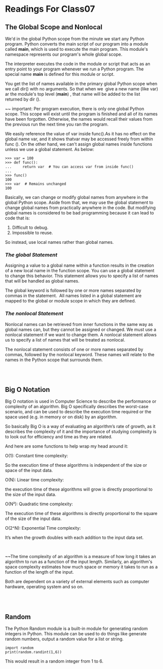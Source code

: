 # Readings For Class07

## **The Global Scope and Nonlocal**

We'd in the global Python scope from the minute we start any Python program. Python converts the main script of our program into a module called __main__, which is used to execute the main program. This module's namespace represents our program's whole global scope.

The interpreter executes the code in the module or script that acts as an entry point to your program whenever we run a Python program. The special name __main__ is defined for this module or script.

You get the list of names available in the primary global Python scope when we call dir() with no arguments. So that when we  give a new name (like var) ar the module's top level (__main__) , that name will be added to the list returned by dir ().

~~ important: Per program execution, there is only one global Python scope. This scope will exist until the program is finished and all of its names have been forgotten. Otherwise, the names would recall their values from the previous run the next time you ran the program.

We easily reference the value of var inside func().As it has no effect on the global name var, and it shows thatvar may be accessed freely from within func (). On the other hand, we can't assign global names inside functions unless we use a global statement.
As below:

```
>>> var = 100
>>> def func():
...     return var  # You can access var from inside func()
...
>>> func()
100
>>> var  # Remains unchanged
100
```

Basically, we can change or modify global names from anywhere in the global Python scope. Aside from that, we may use the global statement to change global names from practically anywhere in the code. But modifying global names is considered to be bad programming because it can lead to code that is:

1. Difficult to debug.
2. Impossible to reuse.

So instead, use local names rather than global names.

### ***The global Statement***

Assigning a value to a global name within a function results in the creation of a new local name in the function scope. You can use a global statement to change this behavior. This statement allows you to specify a list of names that will be handled as global names.

The global keyword is followed by one or more names separated by commas in the statement.  All names listed in a global statement are mapped to the global or module scope in which they are defined.

### ***The nonlocal Statement***

Nonlocal names can be retrieved from inner functions in the same way as global names can, but they cannot be assigned or changed. We must use a nonlocal statement if we want to change them. A nonlocal statement allows us to specify a list of names that will be treated as nonlocal.

The nonlocal statement consists of one or more names separated by commas, followed by the nonlocal keyword. These names will relate to the names in the Python scope that surrounds them.
 

<br>
<br>


## **Big O Notation**

Big O notation is used in Computer Science to describe the performance or complexity of an algorithm. Big O specifically describes the worst-case scenario, and can be used to describe the execution time required or the space used (e.g. in memory or on disk) by an algorithm.

So basically Big O is a way of evaluating an algorithm’s rate of growth, as it describes the complexity of it and the importance of studying complexity is to look out for efficiency and time as they are related.

And here are some functions to help wrap my head around it:

O(1): Constant time complexity:

So the execution time of these algorithms is independent of the size or space of the input data.

O(N): Linear time complexity:

the execution time of these algorithms will grow is directly proportional to the size of the input data.

O(N²): Quadratic time complexity:

The execution time of these algorithms is directly proportional to the square of the size of the input data.

O(2^N): Exponential Time complexity:

It’s when the growth doubles with each addition to the input data set.

<br>

~~The time complexity of an algorithm is a measure of how long it takes an algorithm to run as a function of the input length. Similarly, an algorithm's space complexity estimates how much space or memory it takes to run as a function of the length of the input.

Both are dependent on a variety of external elements such as computer hardware, operating system and so on.
 

<br>
<br>


## **Random**

The Python Random module is a built-in module for generating random integers in Python. This module can be used to do things like generate random numbers, output a random value for a list or string.

```
import random
print(random.randint(1,6))
```
This would result in a random integer from 1 to 6.